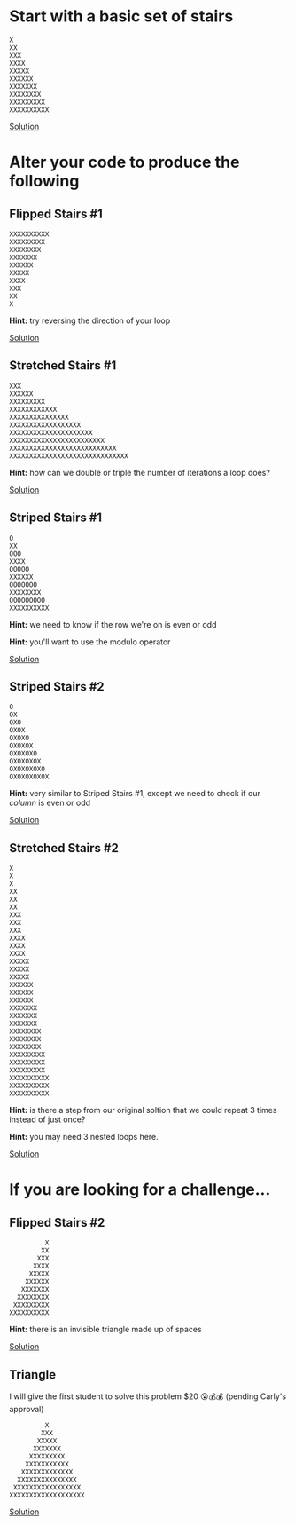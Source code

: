 # Start with a basic set of stairs

```
X
XX
XXX
XXXX
XXXXX
XXXXXX
XXXXXXX
XXXXXXXX
XXXXXXXXX
XXXXXXXXXX
```
[Solution](./solutions/Stairs.java)

# Alter your code to produce the following

## Flipped Stairs #1
```
XXXXXXXXXX
XXXXXXXXX
XXXXXXXX
XXXXXXX
XXXXXX
XXXXX
XXXX
XXX
XX
X
```
**Hint:** try reversing the direction of your loop

[Solution](./solutions/FlippedStairs1.java)

## Stretched Stairs #1
```
XXX
XXXXXX
XXXXXXXXX
XXXXXXXXXXXX
XXXXXXXXXXXXXXX
XXXXXXXXXXXXXXXXXX
XXXXXXXXXXXXXXXXXXXXX
XXXXXXXXXXXXXXXXXXXXXXXX
XXXXXXXXXXXXXXXXXXXXXXXXXXX
XXXXXXXXXXXXXXXXXXXXXXXXXXXXXX
```
**Hint:** how can we double or triple the number of iterations a loop does?

[Solution](./solutions/StretchedStairs1.java)

## Striped Stairs #1
```
O
XX
OOO
XXXX
OOOOO
XXXXXX
OOOOOOO
XXXXXXXX
OOOOOOOOO
XXXXXXXXXX
```
**Hint:** we need to know if the row we're on is even or odd

**Hint:** you'll want to use the modulo operator

[Solution](./solutions/StripedStairs1.java)

## Striped Stairs #2
```
O
OX
OXO
OXOX
OXOXO
OXOXOX
OXOXOXO
OXOXOXOX
OXOXOXOXO
OXOXOXOXOX
```
**Hint:** very similar to Striped Stairs #1, except we need to check if our *column* is even or odd

[Solution](./solutions/StripedStairs2.java)

## Stretched Stairs #2
```
X
X
X
XX
XX
XX
XXX
XXX
XXX
XXXX
XXXX
XXXX
XXXXX
XXXXX
XXXXX
XXXXXX
XXXXXX
XXXXXX
XXXXXXX
XXXXXXX
XXXXXXX
XXXXXXXX
XXXXXXXX
XXXXXXXX
XXXXXXXXX
XXXXXXXXX
XXXXXXXXX
XXXXXXXXXX
XXXXXXXXXX
XXXXXXXXXX
```
**Hint:** is there a step from our original soltion that we could repeat 3 times instead of just once?

**Hint:** you may need 3 nested loops here.

[Solution](./solutions/StretchedStairs2.java)

# If you are looking for a challenge...

## Flipped Stairs #2
```
         X
        XX
       XXX
      XXXX
     XXXXX
    XXXXXX
   XXXXXXX
  XXXXXXXX
 XXXXXXXXX
XXXXXXXXXX
```
**Hint:** there is an invisible triangle made up of spaces

[Solution](./solutions/FlippedStairs2.java)

## Triangle

I will give the first student to solve this problem $20 😮💰💰 (pending Carly's approval)

```
         X
        XXX
       XXXXX
      XXXXXXX
     XXXXXXXXX
    XXXXXXXXXXX
   XXXXXXXXXXXXX
  XXXXXXXXXXXXXXX
 XXXXXXXXXXXXXXXXX
XXXXXXXXXXXXXXXXXXX
```

[Solution](./solutions/Triangle.java)
